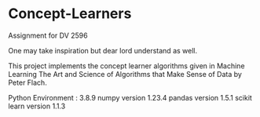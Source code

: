 # Concept-Learners
Assignment for DV 2596

One may take inspiration but dear lord understand as well.

This project implements the concept learner algorithms given in Machine Learning The Art and Science of Algorithms that Make Sense of Data by Peter Flach.

Python Environment : 3.8.9
numpy version 1.23.4
pandas version 1.5.1
scikit learn version 1.1.3
